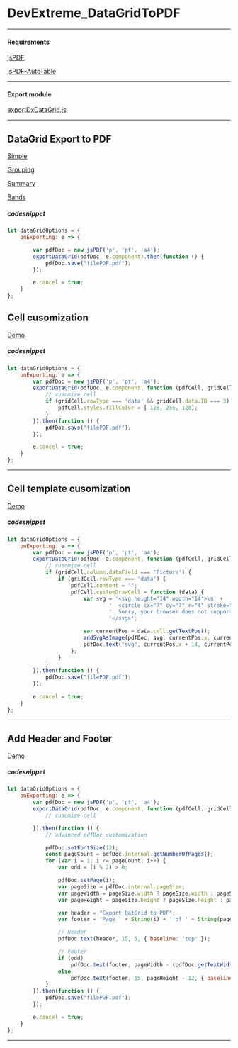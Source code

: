 # DevExtreme_DataGridToPDF

---

#### Requirements

[jsPDF](https://github.com/MrRio/jsPDF)

[jsPDF-AutoTable](https://github.com/simonbengtsson/jsPDF-AutoTable)

---

#### Export module

[exportDxDataGrid.js](https://github.com/KuznetsovVN/DevExtreme_DataGridToPDF/blob/master/js/exporter/exportDxDataGrid.js)

---

## DataGrid Export to PDF

[Simple](https://kuznetsovvn.github.io/DevExtreme_DataGridToPDF/demos/dxDataGrid/jsPDF_simple.html)

[Grouping](https://kuznetsovvn.github.io/DevExtreme_DataGridToPDF/demos/dxDataGrid/jsPDF_grouping.html)

[Summary](https://kuznetsovvn.github.io/DevExtreme_DataGridToPDF/demos/dxDataGrid/jsPDF_summary.html)

[Bands](https://kuznetsovvn.github.io/DevExtreme_DataGridToPDF/demos/dxDataGrid/jsPDF_bands.html)


##### codesnippet
```javascript
let dataGridOptions = {
    onExporting: e => {

        var pdfDoc = new jsPDF('p', 'pt', 'a4');
        exportDataGrid(pdfDoc, e.component).then(function () {
            pdfDoc.save("filePDF.pdf");
        });

        e.cancel = true;
    } 
};  
```

## Cell cusomization

[Demo](https://kuznetsovvn.github.io/DevExtreme_DataGridToPDF/demos/dxDataGrid/jsPDF_custom_cell.html)

##### codesnippet
```javascript
let dataGridOptions = {
    onExporting: e => {
        var pdfDoc = new jsPDF('p', 'pt', 'a4');
        exportDataGrid(pdfDoc, e.component, function (pdfCell, gridCell) {
			// cusomize cell
            if (gridCell.rowType === 'data' && gridCell.data.ID === 3) {
                pdfCell.styles.fillColor = [ 128, 255, 128];
            }
        }).then(function () {
            pdfDoc.save("filePDF.pdf");
        });

        e.cancel = true;
    } 
};  
```

---

## Cell template cusomization

[Demo](https://kuznetsovvn.github.io/DevExtreme_DataGridToPDF/demos/dxDataGrid/jsPDF_custom_cell_template.html)

##### codesnippet
```javascript
let dataGridOptions = {
    onExporting: e => {
        var pdfDoc = new jsPDF('p', 'pt', 'a4');
        exportDataGrid(pdfDoc, e.component, function (pdfCell, gridCell) {
			// cusomize cell
            if (gridCell.column.dataField === 'Picture') {
                if (gridCell.rowType === 'data') {
                    pdfCell.content = "";
                    pdfCell.customDrawCell = function (data) {
                        var svg = '<svg height="14" width="14">\n' +
                                '  <circle cx="7" cy="7" r="4" stroke="blue" stroke-width="1" fill="red" />\n' +
                                '  Sorry, your browser does not support inline SVG.  \n' +
                                '</svg>';

                        var currentPos = data.cell.getTextPos();
                        addSvgAsImage(pdfDoc, svg, currentPos.x, currentPos.y, 14, 14);
                        pdfDoc.text("svg", currentPos.x + 14, currentPos.y, { baseline: 'top' });
                    };
                }
            }
        }).then(function () {
            pdfDoc.save("filePDF.pdf");
        });

        e.cancel = true;
    } 
};  
```

---

## Add Header and Footer

[Demo](https://kuznetsovvn.github.io/DevExtreme_DataGridToPDF/demos/dxDataGrid/jsPDF_header_footer.html)

##### codesnippet
```javascript
let dataGridOptions = {
    onExporting: e => {
        var pdfDoc = new jsPDF('p', 'pt', 'a4');
        exportDataGrid(pdfDoc, e.component, function (pdfCell, gridCell) {
            // cusomize cell

        }).then(function () {
            // advanced pdfDoc customization

            pdfDoc.setFontSize(12);
            const pageCount = pdfDoc.internal.getNumberOfPages();
            for (var i = 1; i <= pageCount; i++) {
                var odd = (i % 2) > 0;

                pdfDoc.setPage(i);
                var pageSize = pdfDoc.internal.pageSize;
                var pageWidth = pageSize.width ? pageSize.width : pageSize.getWidth();
                var pageHeight = pageSize.height ? pageSize.height : pageSize.getHeight();

                var header = "Export DatGrid to PDF";
                var footer = 'Page ' + String(i) + ' of ' + String(pageCount);

                // Header
                pdfDoc.text(header, 15, 5, { baseline: 'top' });

                // Footer
                if (odd)
                    pdfDoc.text(footer, pageWidth - (pdfDoc.getTextWidth(footer) + 15), pageHeight - 12, { baseline: 'top' });
                else
                    pdfDoc.text(footer, 15, pageHeight - 12, { baseline: 'top' });
            }
        }).then(function () {
            pdfDoc.save("filePDF.pdf");
        });

        e.cancel = true;
    } 
};  
```

---
